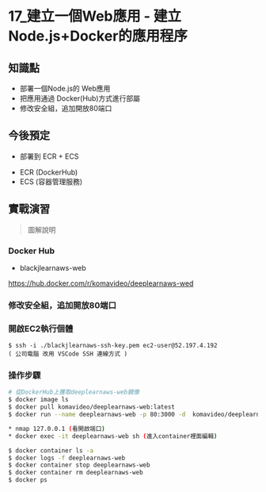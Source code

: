 17_建立一個Web應用 - 建立Node.js+Docker的應用程序
=================================================

## 知識點

* 部署一個Node.js的 Web應用
* 把應用通過 Docker(Hub)方式進行部屬
* 修改安全組，追加開放80端口

## 今後預定

+ 部署到 ECR + ECS
* ECR (DockerHub)
* ECS (容器管理服務)

## 實戰演習

> 圖解說明

### Docker Hub

+ blackjlearnaws-web

https://hub.docker.com/r/komavideo/deeplearnaws-wed

### 修改安全組，追加開放80端口
### 開啟EC2執行個體
```
$ ssh -i ./blackjlearnaws-ssh-key.pem ec2-user@52.197.4.192
( 公司電腦 改用 VSCode SSH 連線方式 )
```

### 操作步驟

```bash
# 從DockerHub上獲取deeplearnaws-web鏡像
$ docker image ls
$ docker pull komavideo/deeplearnaws-web:latest
$ docker run --name deeplearnaws-web -p 80:3000 -d  komavideo/deeplearnaws-web:latest

* nmap 127.0.0.1 (看開啟端口)
* docker exec -it deeplearnaws-web sh (進入container裡面編輯)

$ docker container ls -a
$ docker logs -f deeplearnaws-web
$ docker container stop deeplearnaws-web
$ docker container rm deeplearnaws-web
$ docker ps
```

